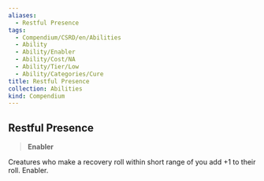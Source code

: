 ```yaml
---
aliases:
  - Restful Presence
tags:
  - Compendium/CSRD/en/Abilities
  - Ability
  - Ability/Enabler
  - Ability/Cost/NA
  - Ability/Tier/Low
  - Ability/Categories/Cure
title: Restful Presence
collection: Abilities
kind: Compendium
---
```

## Restful Presence  
>**Enabler**
  
Creatures who make a recovery roll within short range of you add +1 to their roll. Enabler.